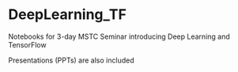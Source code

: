 # DeepLearning_TF
Notebooks for 3-day MSTC Seminar introducing Deep Learning and TensorFlow

Presentations (PPTs) are also included
